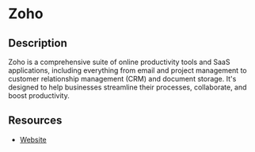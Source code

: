 # Zoho

## Description

Zoho is a comprehensive suite of online productivity tools and SaaS applications, including everything from email and project management to customer relationship management (CRM) and document storage. It's designed to help businesses streamline their processes, collaborate, and boost productivity.

## Resources

- [Website](zoho.com)
